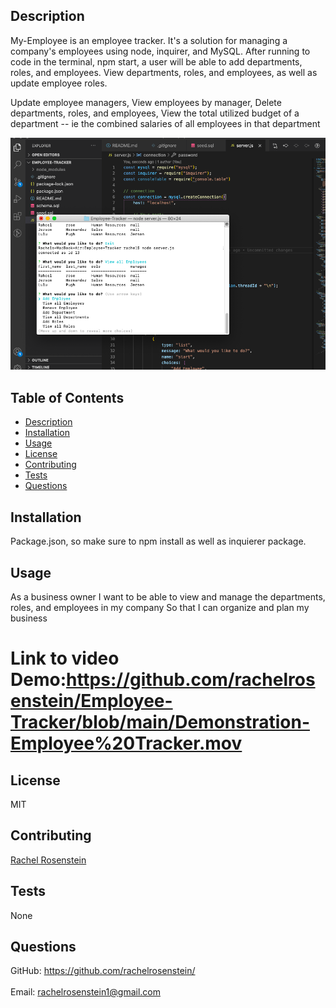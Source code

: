 ## Description
My-Employee is an employee tracker. It's a solution for managing a company's employees using node, inquirer, and MySQL. After running to code in the terminal, npm start, a user will be able to add departments, roles, and employees. View departments, roles, and employees, as well as update employee roles. 

Update employee managers, View employees by manager, Delete departments, roles, and employees, View the total utilized budget of a department -- ie the combined salaries of all employees in that department

![Screen Shot of application](https://github.com/rachelrosenstein/Employee-Tracker/blob/main/Screen%20Shot%202020-11-15%20at%208.08.12%20AM.png?raw=true)
## Table of Contents
- [Description](#description)
- [Installation](#installation)
- [Usage](#usage)
- [License](#license)
- [Contributing](#contributing)
- [Tests](#tests)
- [Questions](#questions)
## Installation
Package.json, so make sure to npm install as well as inquierer package. 
## Usage
As a business owner
I want to be able to view and manage the departments, roles, and employees in my company
So that I can organize and plan my business
# Link to video Demo:https://github.com/rachelrosenstein/Employee-Tracker/blob/main/Demonstration-Employee%20Tracker.mov
## License
MIT
## Contributing
[Rachel Rosenstein](https://github.com/rachelrosenstein/Employee-Tracker)
## Tests
None
## Questions
GitHub: https://github.com/rachelrosenstein/<br /><br />
Email: rachelrosenstein1@gmail.com<br /><br />
